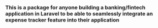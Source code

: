 ### This is a package for anyone building a banking/fintech application in Laravel to be able to seamlessly integrate an expense tracker feature into their application